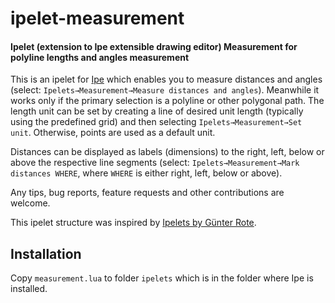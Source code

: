 # ipelet-measurement

#### Ipelet (extension to Ipe extensible drawing editor) Measurement for polyline lengths and angles measurement

This is an ipelet for [Ipe](https://ipe.otfried.org/) which enables you to measure distances and angles (select: `Ipelets→Measurement→Measure distances and angles`). Meanwhile it works only if the primary selection is a polyline or other polygonal path. The length unit can be set by creating a line of desired unit length (typically using the predefined grid) and then selecting `Ipelets→Measurement→Set unit`. Otherwise, points are used as a default unit.

Distances can be displayed as labels (dimensions) to the right, left, below or above the respective line segments (select: `Ipelets→Measurement→Mark distances WHERE`, where `WHERE` is either right, left, below or above).

Any tips, bug reports, feature requests and other contributions are welcome.

This ipelet structure was inspired by [Ipelets by Günter Rote](https://www.mi.fu-berlin.de/inf/groups/ag-ti/software/ipelets.html).

## Installation

Copy `measurement.lua` to folder `ipelets` which is in the folder where Ipe is installed.
